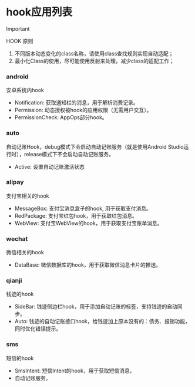 # hook应用列表

> [!IMPORTANT]
> HOOK 原则
> 1. 不同版本动态变化的class名称，请使用class查找规则实现自动适配；
> 2. 最小化Class的使用，尽可能使用反射来处理，减少class的适配工作；

### android

安卓系统内hook

- Notification: 获取通知栏的消息，用于解析消费记录。
- Permission: 动态授权被hook的应用权限（无需用户交互）。
- PermissionCheck: AppOps部分hook。

### auto

自动记账Hook，debug模式下会启动自动记账服务（就是使用Android Studio运行时），release模式下不会启动自动记账服务。

- Active: 设置自动记账激活状态

### alipay

支付宝相关的hook

- MessageBox: 支付宝消息盒子的hook, 用于获取支付消息。
- RedPackage: 支付宝红包hook，用于获取红包消息。
- WebView: 支付宝WebView的hook，用于获取支付宝账单消息。

### wechat

微信相关的hook

- DataBase: 微信数据库的hook，用于获取微信消息卡片的推送。

### qianji

钱迹的hook

- SideBar: 钱迹侧边栏hook，用于添加自动记账的标签，支持钱迹的自动同步。
- Auto: 钱迹的自动记账接口hook，给钱迹加上原本没有的：债务、报销功能，同时优化错误提示。

### sms

短信的hook
- SmsIntent: 短信Intent的hook，用于获取短信消息。
- 自动记账服务。
